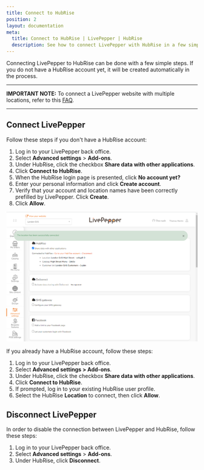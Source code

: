 ```yaml
---
title: Connect to HubRise
position: 2
layout: documentation
meta:
  title: Connect to HubRise | LivePepper | HubRise
  description: See how to connect LivePepper with HubRise in a few simple steps. HubRise transmits your LivePepper orders into your EPOS and other apps you use every day.
---
```


Connecting LivePepper to HubRise can be done with a few simple steps. If you do not have a HubRise account yet, it will be created automatically in the process.

---

**IMPORTANT NOTE:** To connect a LivePepper website with multiple locations, refer to this [FAQ](/apps/livepepper/faqs/connect-branches-hubrise-accounts/).

---

## Connect LivePepper

Follow these steps if you don't have a HubRise account:

1. Log in to your LivePepper back office.
2. Select **Advanced settings** > **Add-ons**.
3. Under HubRise, click the checkbox **Share data with other applications**.
4. Click **Connect to HubRise**.
5. When the HubRise login page is presented, click **No account yet?**
6. Enter your personal information and click **Create account**.
7. Verify that your account and location names have been correctly prefilled by LivePepper. Click **Create**.
8. Click **Allow**.

![Connection to HubRise - Connected](./images/006-hubrise-connection-confirmed.png)

If you already have a HubRise account, follow these steps:

1. Log in to your LivePepper back office.
2. Select **Advanced settings > Add-ons**.
3. Under HubRise, click the checkbox **Share data with other applications**.
4. Click **Connect to HubRise**.
5. If prompted, log in to your existing HubRise user profile.
6. Select the HubRise **Location** to connect, then click **Allow**.

## Disconnect LivePepper

In order to disable the connection between LivePepper and HubRise, follow these steps:

1. Log in to your LivePepper back office.
2. Select **Advanced settings** > **Add-ons**.
3. Under HubRise, click **Disconnect**.
